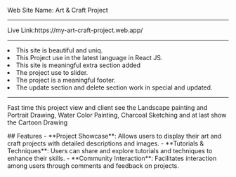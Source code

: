 Web Site Name: Art & Craft Project

<hr/>
Live Link:https://my-art-craft-project.web.app/
<hr/>
<li>This site is beautiful and uniq.</li>
<li>This Project use in the latest language in React JS.</li>
<Li>This site is meaningful extra section added</li>
<li>
The project use to slider.</li>
<li>The project is a meaningful footer.</li>
<li>The update section and delete section work in special and updated.</li>
<hr/>
<p> Fast time this project view and client see the Landscape painting and Portrait Drawing, Water Color Painting, Charcoal Sketching and at last show the Cartoon Drawing</p>
## Features
- **Project Showcase**: Allows users to display their art and craft projects with detailed descriptions and images.
- **Tutorials & Techniques**: Users can share and explore tutorials and techniques to enhance their skills.
- **Community Interaction**: Facilitates interaction among users through comments and feedback on projects.
